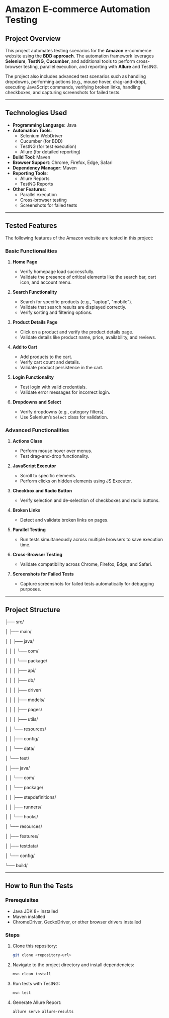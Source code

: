 # **Amazon E-commerce Automation Testing**

## **Project Overview**
This project automates testing scenarios for the **Amazon** e-commerce website using the **BDD approach**. The automation framework leverages **Selenium**, **TestNG**, **Cucumber**, and additional tools to perform cross-browser testing, parallel execution, and reporting with **Allure** and TestNG.

The project also includes advanced test scenarios such as handling dropdowns, performing actions (e.g., mouse hover, drag-and-drop), executing JavaScript commands, verifying broken links, handling checkboxes, and capturing screenshots for failed tests.

---

## **Technologies Used**
- **Programming Language**: Java
- **Automation Tools**:
   - Selenium WebDriver
   - Cucumber (for BDD)
   - TestNG (for test execution)
   - Allure (for detailed reporting)
- **Build Tool**: Maven
- **Browser Support**: Chrome, Firefox, Edge, Safari
- **Dependency Manager**: Maven
- **Reporting Tools**:
   - Allure Reports
   - TestNG Reports
- **Other Features**:
   - Parallel execution
   - Cross-browser testing
   - Screenshots for failed tests

---

## **Tested Features**
The following features of the Amazon website are tested in this project:

### **Basic Functionalities**
1. **Home Page**
   - Verify homepage load successfully.
   - Validate the presence of critical elements like the search bar, cart icon, and account menu.

2. **Search Functionality**
   - Search for specific products (e.g., "laptop", "mobile").
   - Validate that search results are displayed correctly.
   - Verify sorting and filtering options.

3. **Product Details Page**
   - Click on a product and verify the product details page.
   - Validate details like product name, price, availability, and reviews.

4. **Add to Cart**
   - Add products to the cart.
   - Verify cart count and details.
   - Validate product persistence in the cart.

5. **Login Functionality**
   - Test login with valid credentials.
   - Validate error messages for incorrect login.

6. **Dropdowns and Select**
   - Verify dropdowns (e.g., category filters).
   - Use Selenium’s `Select` class for validation.

### **Advanced Functionalities**
1. **Actions Class**
   - Perform mouse hover over menus.
   - Test drag-and-drop functionality.

2. **JavaScript Executor**
   - Scroll to specific elements.
   - Perform clicks on hidden elements using JS Executor.

3. **Checkbox and Radio Button**
   - Verify selection and de-selection of checkboxes and radio buttons.

4. **Broken Links**
   - Detect and validate broken links on pages.

5. **Parallel Testing**
   - Run tests simultaneously across multiple browsers to save execution time.

6. **Cross-Browser Testing**
   - Validate compatibility across Chrome, Firefox, Edge, and Safari.

7. **Screenshots for Failed Tests**
   - Capture screenshots for failed tests automatically for debugging purposes.

---

## **Project Structure**


├── src/


│   ├── main/


│   │   ├── java/


│   │   │   └── com/


│   │   │       └── package/


│   │   │           ├── api/


│   │   │           ├── db/


│   │   │           ├── driver/


│   │   │           ├── models/


│   │   │           ├── pages/


│   │   │           ├── utils/


│   │   └── resources/


│   │       ├── config/


│   │       └── data/


│   └── test/


│       ├── java/


│       │   └── com/


│       │       └── package/


│       │           ├── stepdefinitions/


│       │           ├── runners/


│       │           └── hooks/


│       └── resources/


│           ├── features/


│           ├── testdata/


│           └── config/


└── build/


---

## **How to Run the Tests**

### Prerequisites
- Java JDK 8+ installed
- Maven installed
- ChromeDriver, GeckoDriver, or other browser drivers installed

### Steps
1. Clone this repository:
   ```bash
   git clone <repository-url>
2. Navigate to the project directory and install dependencies:
   ```bash
   mvn clean install

3. Run tests with TestNG:
   ```bash
   mvn test
4. Generate Allure Report:
   ```bash
   allure serve allure-results